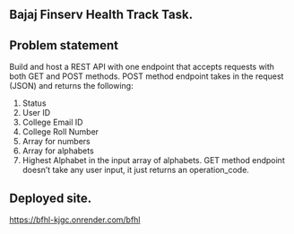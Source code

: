
## Bajaj Finserv Health Track Task.
## Problem statement
Build and host a REST API with one endpoint that accepts requests with both GET and POST methods.
POST method endpoint takes in the request (JSON) and returns the following:
1. Status
2. User ID
3. College Email ID
4. College Roll Number
5. Array for numbers
6. Array for alphabets
7. Highest Alphabet in the input array of alphabets.
GET method endpoint doesn’t take any user input, it just returns an operation_code.

## Deployed site.
https://bfhl-kjgc.onrender.com/bfhl
